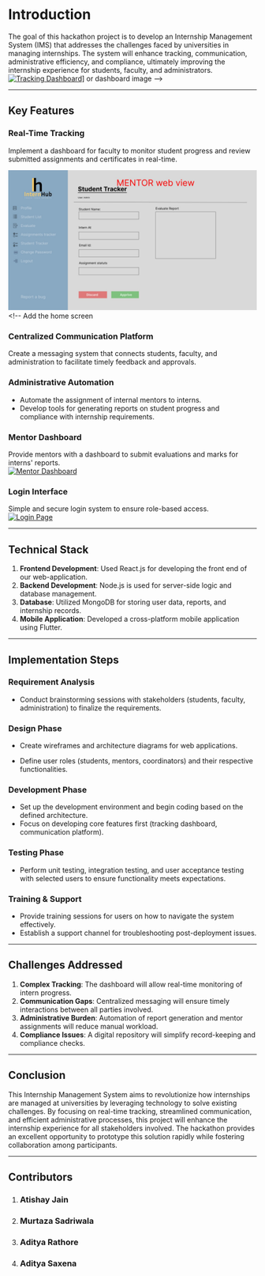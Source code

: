 # **Introduction**

The goal of this hackathon project is to develop an Internship Management System (IMS) that addresses the challenges faced by universities in managing internships. The system will enhance tracking, communication, administrative efficiency, and compliance, ultimately improving the internship experience for students, faculty, and administrators.  
[![Tracking Dashboard]('images\intern.jp')](https://github.com/Atishyy27/Bits-Geeks-VoidHacks6/blob/main/images/intern_dashboard.jpg)] <!-- Add tracking dashboard screenshot -->
or dashboard image -->

---

## **Key Features**  

### **Real-Time Tracking**  

Implement a dashboard for faculty to monitor student progress and review submitted assignments and certificates in real-time.  

![[Dashboard Screenshot]('images\intern_dashboard.jpg') ](https://github.com/Atishyy27/Bits-Geeks-VoidHacks6/blob/main/images/intern.jpg)<!-- Add the home screen 
### **Centralized Communication Platform**  

Create a messaging system that connects students, faculty, and administration to facilitate timely feedback and approvals. 

### **Administrative Automation**  

- Automate the assignment of internal mentors to interns.  
- Develop tools for generating reports on student progress and compliance with internship requirements.  

### **Mentor Dashboard**  

Provide mentors with a dashboard to submit evaluations and marks for interns' reports.  
[![Mentor Dashboard]('images\mentor.jpg')](https://github.com/Atishyy27/Bits-Geeks-VoidHacks6/blob/main/images/mentor.jpg) <!-- Add mentor dashboard screenshot -->

### **Login Interface**  

Simple and secure login system to ensure role-based access.  
[![Login Page]('images\signin.jpg)](https://github.com/Atishyy27/Bits-Geeks-VoidHacks6/blob/main/images/signin.jpg) <!-- Add login page screenshot -->

---

## **Technical Stack**  

1. **Frontend Development**: Used React.js for developing the front end of our web-application.  
2. **Backend Development**: Node.js is used for server-side logic and database management.  
3. **Database**: Utilized MongoDB for storing user data, reports, and internship records.  
4. **Mobile Application**: Developed a cross-platform mobile application using Flutter.  

---

## **Implementation Steps**  

### **Requirement Analysis**  

- Conduct brainstorming sessions with stakeholders (students, faculty, administration) to finalize the requirements.

### **Design Phase**  

- Create wireframes and architecture diagrams for web applications.  

- Define user roles (students, mentors, coordinators) and their respective functionalities.

### **Development Phase**  

- Set up the development environment and begin coding based on the defined architecture.  
- Focus on developing core features first (tracking dashboard, communication platform).

### **Testing Phase**  

- Perform unit testing, integration testing, and user acceptance testing with selected users to ensure functionality meets expectations.

### **Training & Support**  

- Provide training sessions for users on how to navigate the system effectively.  
- Establish a support channel for troubleshooting post-deployment issues.

---

## **Challenges Addressed**  

1. **Complex Tracking**: The dashboard will allow real-time monitoring of intern progress.  
2. **Communication Gaps**: Centralized messaging will ensure timely interactions between all parties involved.  
3. **Administrative Burden**: Automation of report generation and mentor assignments will reduce manual workload.  
4. **Compliance Issues**: A digital repository will simplify record-keeping and compliance checks.  

---

## **Conclusion**  

This Internship Management System aims to revolutionize how internships are managed at universities by leveraging technology to solve existing challenges. By focusing on real-time tracking, streamlined communication, and efficient administrative processes, this project will enhance the internship experience for all stakeholders involved. The hackathon provides an excellent opportunity to prototype this solution rapidly while fostering collaboration among participants.

---

## **Contributors**  

1. ### Atishay Jain  
2. ### Murtaza Sadriwala  
3. ### Aditya Rathore  
4. ### Aditya Saxena  
